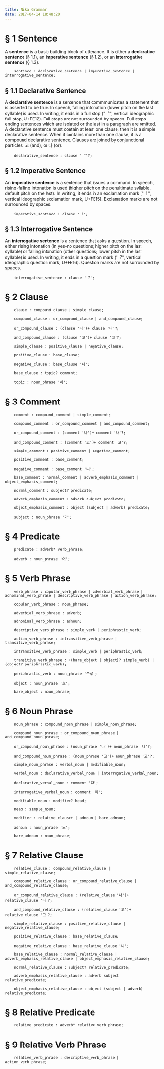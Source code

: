 ```yaml
---
title: Nika Grammar
date: 2017-04-14 18:48:20
---
```


# § 1 Sentence

A **sentence** is a basic building block of utterance. It is either a **declarative sentence** (§ 1.1), an **imperative sentence** (§ 1.2), or an **interrogative sentence** (§ 1.3).

```
    sentence : declarative_sentence | imperative_sentence | interrogative_sentence;
```

## § 1.1 Declarative Sentence

A **declarative sentence** is a sentence that commmunicates a statement that is asserted to be true. In speech, falling intonation (lower pitch on the last syllable) is used. In writing, it ends in a full stop ("︒", vertical ideographic full stop, U+FE12). Full stops are not surrounded by spaces. Full stops ending sentences which are isolated or the last in a paragraph are omitted. A declarative sentence must contain at least one clause, then it is a simple declarative sentence. When it contains more than one clause, it is a compound declarative sentence. Clauses are joined by conjunctional particles: 고 (and), or 나 (or).

```
    declarative_sentence : clause '︒'?;
```

## § 1.2 Imperative Sentence

An **imperative sentence** is a sentence that issues a command. In speech, rising-falling intonation is used (higher pitch on the penultimate syllable, default pitch on the last). In writing, it ends in an exclamation mark ("︕", vertical ideographic exclamation mark, U+FE15). Exclamation marks are not surrounded by spaces.

```
    imperative_sentence : clause '︕';
```

## § 1.3 Interrogative Sentence

An **interrogative sentence** is a sentence that asks a question. In speech, either rising intonation (in yes-no questions; higher pitch on the last syllable) or falling intonation (other questions; lower pitch in the last syllable) is used. In writing, it ends in a question mark ("︖", vertical ideographic question mark, U+FE16). Question marks are not surrounded by spaces.

```
    interrogative_sentence : clause '︖';
```

# § 2 Clause

```
    clause : compound_clause | simple_clause;

    compound_clause : or_compound_clause | and_compound_clause;

    or_compound_clause : (clause '나')+ clause '나'?;

    and_compound_clause : (clause '고')+ clause '고'?;

    simple_clause : positive_clause | negative_clause;

    positive_clause : base_clause;

    negative_clause : base_clause '니';

    base_clause : topic? comment;

    topic : noun_phrase '하';
```

# § 3 Comment

```
    comment : compound_comment | simple_comment;

    compound_comment : or_compound_comment | and_compound_comment;

    or_compound_comment : (comment '나')+ comment '나'?;

    and_compound_comment : (comment '고')+ comment '고'?; 

    simple_comment : positive_comment | negative_comment;

    positive_comment : base_comment;

    negative_comment : base_comment '니';

    base_comment : normal_comment | adverb_emphasis_comment | object_emphasis_comment;

    normal_comment : subject? predicate;

    adverb_emphasis_comment : adverb subject predicate;

    object_emphasis_comment : object (subject | adverb) predicate;

    subject : noun_phrase '가';
```

# § 4 Predicate

```
    predicate : adverb* verb_phrase;

    adverb : noun_phrase '어';
```

# § 5 Verb Phrase

```
    verb_phrase : copular_verb_phrase | adverbial_verb_phrase | adnominal_verb_phrase | descriptive_verb_phrase | action_verb_phrase;

    copular_verb_phrase : noun_phrase;

    adverbial_verb_phrase : adverb;

    adnominal_verb_phrase : adnoun;

    descriptive_verb_phrase : simple_verb | periphrastic_verb;

    action_verb_phrase : intransitive_verb_phrase | transitive_verb_phrase;

    intransitive_verb_phrase : simple_verb | periphrastic_verb;

    transitive_verb_phrase : ((bare_object | object)? simple_verb) | (object? periphrastic_verb);

    periphrastic_verb : noun_phrase '쑤루';

    object : noun_phrase '호';

    bare_object : noun_phrase;
```

# § 6 Noun Phrase 

```
    noun_phrase : compound_noun_phrase | simple_noun_phrase;

    compound_noun_phrase : or_compound_noun_phrase | and_compound_noun_phrase;

    or_compound_noun_phrase : (noun_phrase '나')+ noun_phrase '나'?;

    and_compound_noun_phrase : (noun_phrase '고')+ noun_phrase '고'?;

    simple_noun_phrase : verbal_noun | modifiable_noun;
    
    verbal_noun : declarative_verbal_noun | interrogative_verbal_noun;
    
    declarative_verbal_noun : comment '다';
    
    interrogative_verbal_noun : comment '까';

    modifiable_noun : modifier? head;

    head : simple_noun;

    modifier : relative_clause+ | adnoun | bare_adnoun;

    adnoun : noun_phrase '노';

    bare_adnoun : noun_phrase;
```

# § 7 Relative Clause

```
    relative_clause : compound_relative_clause | simple_relative_clause;

    compound_relative_clause : or_compound_relative_clause | and_compound_relative_clause;

    or_compound_relative_clause : (relative_clause '나')+ relative_clause '나'?;

    and_compound_relative_clause : (relative_clause '고')+ relative_clause '고'?;

    simple_relative_clause : positive_relative_clause | negative_relative_clause;

    positive_relative_clause : base_relative_clause;

    negative_relative_clause : base_relative_clause '니';

    base_relative_clause : normal_relative_clause | adverb_emphasis_relative_clause | object_emphasis_relative_clause;

    normal_relative_clause : subject? relative_predicate;

    adverb_emphasis_relative_clause : adverb subject relative_predicate;

    object_emphasis_relative_clause : object (subject | adverb) relative_predicate;
```

# § 8 Relative Predicate

```
    relative_predicate : adverb* relative_verb_phrase;
```

# § 9 Relative Verb Phrase

```
    relative_verb_phrase : descriptive_verb_phrase | action_verb_phrase;
```

